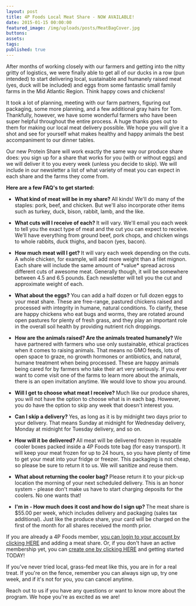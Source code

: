 ```yaml
---
layout: post
title: 4P Foods Local Meat Share - NOW AVAILABLE!
date: 2015-01-15 00:00:00
featured_image: /img/uploads/posts/MeatBagCover.jpg
buttons:
assets:
tags:
published: true
---
```


<div class="editable"><p>After months of working closely with our farmers and getting into the nitty gritty of logistics, we were finally able to get all of our ducks in a row (pun intended) to start delivering local, sustainable and humanely raised meat (yes, duck will be included) and eggs from some fantastic small family farms in the Mid Atlantic Region. Think happy cows and chickens!</p><p>It took a lot of planning, meeting with our farm partners, figuring out packaging, some more planning, and a few additional gray hairs for Tom. Thankfully, however, we have some wonderful farmers who have been super helpful throughout the entire process. A huge thanks goes out to them for making our local meat delivery possible. We hope you will give it a shot and see for yourself what makes healthy and happy animals the best accompaniment to our dinner tables.</p><p>Our new Protein Share will work exactly the same way our produce share does: you sign up for a share that works for you (with or without eggs) and we will deliver it to you every week (unless you decide to skip). We will include in our newsletter a list of what variety of meat you can expect in each share and the farms they come from.</p><p><strong>Here are a few FAQ's to get started:</strong></p><ul><li><strong>What kind of meat will be in my share?&nbsp;</strong>All kinds! We'll do many of the staples: pork, beef, and chicken. But we'll also incorporate other items such as turkey, duck, bison, rabbit, lamb, and the like.</li></ul><ul><li><strong>What cuts will I receive of each?&nbsp;</strong>It will vary. We'll email you each week to tell you the exact type of meat and the cut you can expect to receive. We'll have everything from ground beef, pork chops, and chicken wings to whole rabbits, duck thighs, and bacon (yes, bacon).</li></ul><ul><li><strong>How much meat will I get?&nbsp;</strong>It will vary each week depending on the cuts. A whole chicken, for example, will add more weight than a filet mignon. Each share will include the same amount of *value* spread across different cuts of awesome meat. Generally though, it will be somewhere between 4.5 and 6.5 pounds. Each newsletter will tell you the cut and approximate weight of each.</li></ul><ul><li><strong>What about the eggs?&nbsp;</strong>You can add a half dozen or full dozen eggs to your meat share. These are free-range, pastured chickens raised and processed with integrity in humane, natural conditions. To clarify, these are happy chickens who eat bugs and worms, they are rotated around open pastures for plenty of fresh grass, and they play an important role in the overall soil health by providing nutrient rich droppings.</li></ul><ul><li><strong>How are the animals raised? Are the animals treated humanely?&nbsp;</strong>We have partnered with farmers who use only sustainable, ethical practices when it comes to raising animals. That means no GMO feeds, lots of open space to graze, no growth hormones or antibiotics, and natural, humane treatment when being processed. These are happy animals being cared for by farmers who take their art very seriously. If you ever want to come visit one of the farms to learn more about the animals, there is an open invitation anytime. We would love to show you around.</li></ul><ul><li><strong>Will I get to choose what meat I receive?&nbsp;</strong>Much like our produce shares, you will not have the option to choose what is in each bag. However, you do have the option to skip any week that doesn't interest you.</li></ul><ul><li><strong>Can I skip a delivery?&nbsp;</strong>Yes, as long as it is by midnight two days prior to your delivery. That means Sunday at midnight for Wednesday delivery, Monday at midnight for Tuesday delivery, and so on.</li></ul><ul><li><strong>How will it be delivered?&nbsp;</strong>All meat will be delivered frozen in reusable cooler boxes packed inside a 4P Foods tote bag (for easy transport). It will keep your meat frozen for up to 24 hours, so you have plenty of time to get your meat into your fridge or freezer. This packaging is not cheap, so please be sure to return it to us. We will sanitize and reuse them.</li></ul><ul><li><strong>What about returning the cooler bag?&nbsp;</strong>Please return it to your pick-up location the morning of your next scheduled delivery. This is an honor system - please don't make us have to start charging deposits for the coolers. No one wants that!</li></ul><ul><li><strong>I'm in - How much does it cost and how do I sign up?&nbsp;</strong>The meat share is $55.00 per week, which includes delivery and packaging (sales tax additional). Just like the produce share, your card will be charged on the first of the month for all shares received the month prior.</li></ul><p>If you are already a 4P Foods member,&nbsp;<a target="_blank" href="https://wwws.4pfoods.com/gateway/login">you can login to your account by clicking HERE</a>&nbsp;and adding a meat share. Or, if you don't have an active membership yet, you can&nbsp;<a target="_blank" href="http://4pfoods.com/get-a-bag/">create one by clicking HERE</a>&nbsp;and getting started TODAY!</p><p>If you've never tried local, grass-fed meat like this, you are in for a real treat. If you're on the fence, remember you can always sign up, try one week, and if it's not for you, you can cancel anytime.</p><p>Reach out to us if you have any questions or want to know more about the program. We hope you're as excited as we are!</p></div>